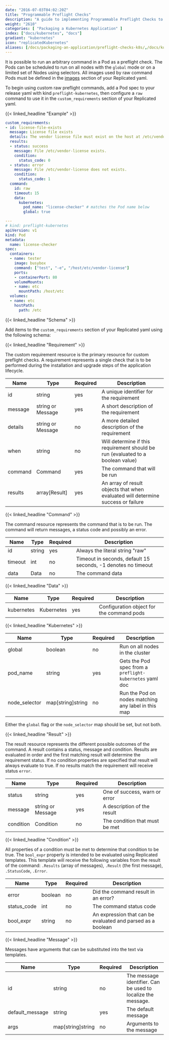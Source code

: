 ```yaml
---
date: "2016-07-03T04:02:20Z"
title: "Programmable Preflight Checks"
description: "A guide to implementing Programmable Preflight Checks to analyze customer systems to determine if the environment meets the minimum requirements for installation or update."
weight: "2610"
categories: [ "Packaging a Kubernetes Application" ]
index: ["docs/kubernetes", "docs"]
gradient: "kubernetes"
icon: "replicatedKubernetes"
aliases: [/docs/packaging-an-application/preflight-checks-k8s/,/docs/kubernetes/packaging-an-application/preflight-checks]
---
```


It is possible to run an arbitrary command in a Pod as a preflight check.
The Pods can be scheduled to run on all nodes with the `global` mode or on a limited set of Nodes using selectors.
All images used by raw command Pods must be defined in the [images](/docs/kubernetes/getting-started/docker-registries/#bundling-airgap-images) section of your Replicated yaml.

To begin using custom raw preflight commands, add a Pod spec to your release yaml with kind `preflight-kubernetes`, then configure a `raw` command to use it in the `custom_requirements` section of your Replicated yaml.

{{< linked_headline "Example" >}}

```yaml
custom_requirements:
- id: license-file-exists
  message: License file exists
  details: The vendor license file must exist on the host at /etc/vendor-license
  results:
  - status: success
    message: File /etc/vendor-license exists.
    condition:
      status_code: 0
  - status: error
    message: File /etc/vendor-license does not exists.
    condition:
      status_code: 1
  command:
    id: raw
    timeout: 15
    data:
      kubernetes:
        pod_name: "license-checker" # matches the Pod name below
        global: true

---
# kind: preflight-kubernetes
apiVersion: v1
kind: Pod
metadata:
  name: license-checker
spec:
  containers:
  - name: tester
    image: busybox
    command: ["test", "-e", "/host/etc/vendor-license"]
    ports:
    - containerPort: 80
    volumeMounts:
    - name: etc
      mountPath: /host/etc
  volumes:
  - name: etc
    hostPath:
      path: /etc
```

{{< linked_headline "Schema" >}}

Add items to the `custom_requirements` section of your Replicated yaml using the following schema:

{{< linked_headline "Requirement" >}}

The custom requirement resource is the primary resource for custom preflight checks. A requirement
represents a single check that is to be performed during the installation and upgrade steps of the
application lifecycle.

| **Name** | **Type** | **Required** | **Description** |
|----------|----------|--------------|-----------------|
| id | string | yes | A unique identifier for the requirement |
| message | string or Message | yes | A short description of the requirement |
| details | string or Message | no | A more detailed description of the requirement |
| when | string | no | Will determine if this requirement should be run (evaluated to a boolean value) |
| command | Command | yes | The command that will be run |
| results | array[Result] | yes | An array of result objects that when evaluated will determine success or failure |

{{< linked_headline "Command" >}}

The command resource represents the command that is to be run. The command will return messages, a
status code and possibly an error.

| **Name** | **Type** | **Required** | **Description** |
|----------|----------|--------------|-----------------|
| id | string | yes | Always the literal string "raw" |
| timeout | int | no | Timeout in seconds, default 15 seconds, -1 denotes no timeout |
| data | Data | no | The command data |

{{< linked_headline "Data" >}}

| **Name** | **Type** | **Required** | **Description** |
|----------|----------|--------------|-----------------|
| kubernetes | Kubernetes | yes | Configuration object for the command pods |

{{< linked_headline "Kubernetes" >}}

| **Name** | **Type** | **Required** | **Description** |
|----------|----------|--------------|-----------------|
| global | boolean | no | Run on all nodes in the cluster ||
| pod_name | string | yes | Gets the Pod spec from a `preflight-kubernetes` yaml doc |
| node_selector | map[string]string | no | Run the Pod on nodes matching any label in this map |

Either the `global` flag or the `node_selector` map should be set, but not both.

{{< linked_headline "Result" >}}

The result resource represents the different possible outcomes of the command. A result contains
a status, message and condition. Results are evaluated in order and the first matching result will
determine the requirement status. If no condition properties are specified that result will always
evaluate to true. If no results match the requirement will receive status `error`.

| **Name** | **Type** | **Required** | **Description** |
|----------|----------|--------------|-----------------|
| status | string | yes | One of success, warn or error |
| message | string or Message | yes | A description of the result |
| condition | Condition | no | The condition that must be met |

{{< linked_headline "Condition" >}}

All properties of a condition must be met to determine that condition to be true. The `bool_expr`
property is intended to be evaluated using Replicated templates. This template will receive
the following variables from the result of the command: `.Results` (array of messages), `.Result`
(the first message), `.StatusCode`, `.Error`.

| **Name** | **Type** | **Required** | **Description** |
|----------|----------|--------------|-----------------|
| error | boolean | no | Did the command result in an error? |
| status_code | int | no | The command status code |
| bool_expr | string | no | An expression that can be evaluated and parsed as a boolean |

{{< linked_headline "Message" >}}

Messages have arguments that can be substituted into the text via templates.

| **Name** | **Type** | **Required** | **Description** |
|----------|----------|--------------|-----------------|
| id | string | no | The message identifier. Can be used to localize the message. |
| default_message | string | yes | The default message |
| args | map[string]string | no | Arguments to the message |
